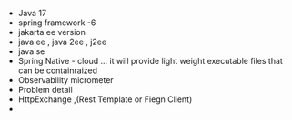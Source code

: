 * Java 17
* spring framework -6
* jakarta ee version
* java ee , java 2ee , j2ee
* java se
* Spring Native - cloud ... it will provide light weight executable files that can be containraized
* Observability micrometer
* Problem detail
* HttpExchange ,(Rest Template or Fiegn Client)
* 